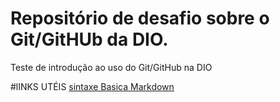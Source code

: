 # Repositório de desafio sobre o Git/GitHUb da DIO.
Teste de introdução ao uso do Git/GitHub na DIO

#lINKS UTÉIS
[sintaxe Basica Markdown](https://docs.pipz.com/central-de-ajuda/learning-center/guia-basico-de-markdown#open)
